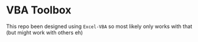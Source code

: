 # VBA Toolbox

This repo been designed using `Excel-VBA` so most likely only works with that (but might work with others eh)
